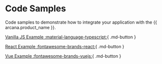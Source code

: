 # Code Samples

Code samples to demonstrate how to integrate your application with the {{ arcana.product_name }}.

[Vanilla JS Example :material-language-typescript:](https://github.com/arcana-network/auth/tree/main/examples){ .md-button }

[React Example :fontawesome-brands-react:](react_code_sample.md){ .md-button }

[Vue Example :fontawesome-brands-vuejs:](https://github.com/arcana-network/auth-sample-integration-new){ .md-button }